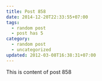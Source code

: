 ```yaml
---
title: Post 858
date: 2014-12-20T22:33:55+07:00
tags:
  - random post
  - post has 5
category:
  - random post
  - uncategorized
updated: 2012-03-08T16:38:31+07:00
---
```

This is content of post 858